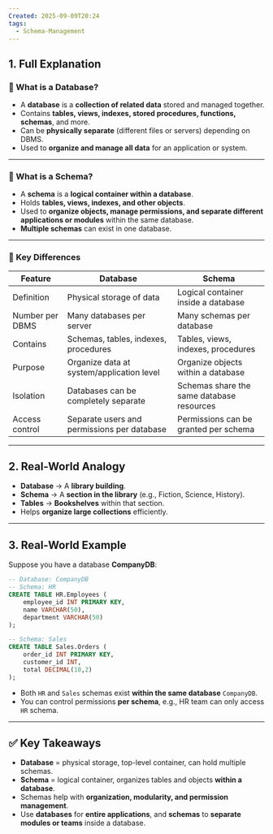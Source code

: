 ```yaml
---
Created: 2025-09-09T20:24
tags:
  - Schema-Management
---
```

## 1. Full Explanation

### 🔹 What is a Database?

- A **database** is a **collection of related data** stored and managed together.
- Contains **tables, views, indexes, stored procedures, functions, schemas**, and more.
- Can be **physically separate** (different files or servers) depending on DBMS.
- Used to **organize and manage all data** for an application or system.

---

### 🔹 What is a Schema?

- A **schema** is a **logical container within a database**.
- Holds **tables, views, indexes, and other objects**.
- Used to **organize objects, manage permissions, and separate different applications or modules** within the same database.
- **Multiple schemas** can exist in one database.

---

### 🔹 Key Differences

|Feature|Database|Schema|
|---|---|---|
|Definition|Physical storage of data|Logical container inside a database|
|Number per DBMS|Many databases per server|Many schemas per database|
|Contains|Schemas, tables, indexes, procedures|Tables, views, indexes, procedures|
|Purpose|Organize data at system/application level|Organize objects within a database|
|Isolation|Databases can be completely separate|Schemas share the same database resources|
|Access control|Separate users and permissions per database|Permissions can be granted per schema|

---

## 2. Real-World Analogy

- **Database** → A **library building**.
- **Schema** → A **section in the library** (e.g., Fiction, Science, History).
- **Tables** → **Bookshelves** within that section.
- Helps **organize large collections** efficiently.

---

## 3. Real-World Example

Suppose you have a database **CompanyDB**:

```SQL
-- Database: CompanyDB
-- Schema: HR
CREATE TABLE HR.Employees (
    employee_id INT PRIMARY KEY,
    name VARCHAR(50),
    department VARCHAR(50)
);

-- Schema: Sales
CREATE TABLE Sales.Orders (
    order_id INT PRIMARY KEY,
    customer_id INT,
    total DECIMAL(10,2)
);

```

- Both `HR` and `Sales` schemas exist **within the same database** `CompanyDB`.
- You can control permissions **per schema**, e.g., HR team can only access `HR` schema.

---

## ✅ Key Takeaways

- **Database** = physical storage, top-level container, can hold multiple schemas.
- **Schema** = logical container, organizes tables and objects **within a database**.
- Schemas help with **organization, modularity, and permission management**.
- Use **databases** for **entire applications**, and **schemas** to **separate modules or teams** inside a database.